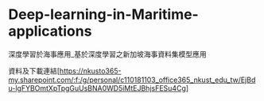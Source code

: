 # Deep-learning-in-Maritime-applications
深度學習於海事應用_基於深度學習之新加坡海事資料集模型應用

資料及下載連結[https://nkusto365-my.sharepoint.com/:f:/g/personal/c110181103_office365_nkust_edu_tw/EjBdu-lgFYBOmtXpTpgGuUsBNA0WD5iMtEJBhjsFESu4Cg]

